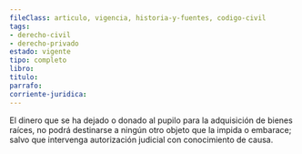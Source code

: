 ```yaml
---
fileClass: articulo, vigencia, historia-y-fuentes, codigo-civil
tags:
- derecho-civil
- derecho-privado
estado: vigente
tipo: completo
libro:
titulo:
parrafo:
corriente-juridica:
---
```

El dinero que se ha dejado o donado al pupilo para la adquisición de bienes raíces, no podrá destinarse a ningún otro objeto que la impida o embarace; salvo que intervenga autorización judicial con conocimiento de causa.
